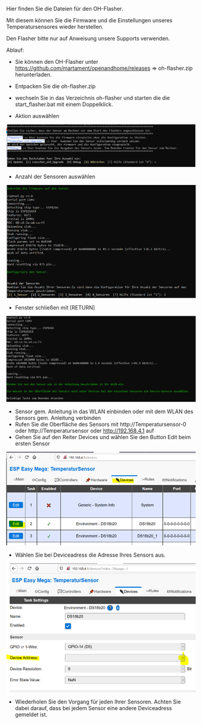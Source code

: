 Hier finden Sie die Dateien für den OH-Flasher.

Mit diesem können Sie die Firmware und die Einstellungen unseres Temperatursensores wieder herstellen. 

Den Flasher bitte nur auf Anweisung unsere Supports verwenden.



Ablauf:
- Sie können den OH-Flasher unter https://github.com/martament/openandhome/releases => oh-flasher.zip herunterladen.
- Entpacken Sie die oh-flasher.zip
- wechseln Sie in das Verzeichnis oh-flasher und starten die die start_flasher.bat mit einem Doppelklick.

- Aktion auswählen
<img src="https://raw.githubusercontent.com/martament/openandhome/master/images/oh-flasher/flasher1.PNG">

- Anzahl der Sensoren auswählen

<img src="https://raw.githubusercontent.com/martament/openandhome/master/images/oh-flasher/flasher2.PNG">

- Fenster schließen mit [RETURN]

<img src="https://raw.githubusercontent.com/martament/openandhome/master/images/oh-flasher/flasher3.PNG">

- Sensor gem. Anleitung in das WLAN einbinden oder mit dem WLAN des Sensors gem. Anleitung verbinden
- Rufen Sie die Oberfläche des Sensors mit http://Temperatursensor-0 oder http://Temperatursensor oder http://192.168.4.1 auf
- Gehen Sie auf den Reiter Devices und wählen Sie den Button Edit beim ersten Sensor

<img src="https://raw.githubusercontent.com/martament/openandhome/master/images/oh-flasher/flasher4.PNG">

- Wählen Sie bei Deviceadress die Adresse Ihres Sensors aus. 

<img src="https://raw.githubusercontent.com/martament/openandhome/master/images/oh-flasher/flasher5.PNG">

- Wiederholen Sie den Vorgang für jeden Ihrer Sensoren. Achten Sie dabei darauf, dass bei jedem Sensor eine andere Deviceadress gemeldet ist.
